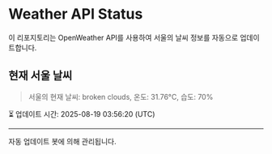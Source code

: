 
# Weather API Status

이 리포지토리는 OpenWeather API를 사용하여 서울의 날씨 정보를 자동으로 업데이트합니다.

## 현재 서울 날씨
> 서울의 현재 날씨: broken clouds, 온도: 31.76°C, 습도: 70%

⏳ 업데이트 시간: 2025-08-19 03:56:20 (UTC)

---
자동 업데이트 봇에 의해 관리됩니다.
